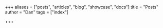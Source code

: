 +++
aliases = ["posts", "articles", "blog", "showcase", "docs"]
title = "Posts"
author = "Dan"
tags = ["index"]

+++
